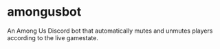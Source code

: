 # amongusbot
An Among Us Discord bot that automatically mutes and unmutes players according to the live gamestate.
